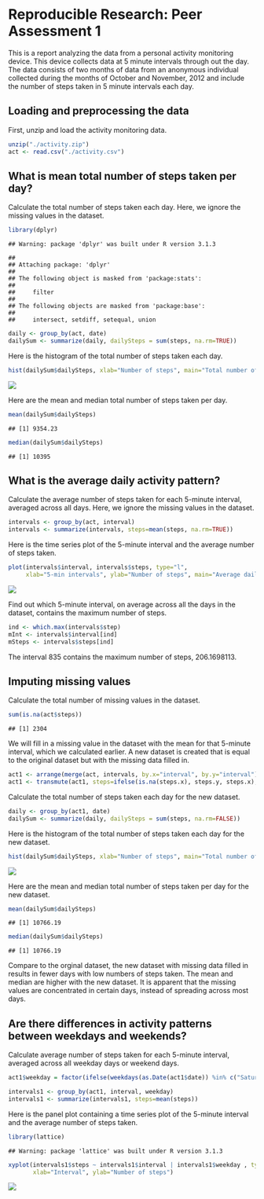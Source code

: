 # Reproducible Research: Peer Assessment 1

This is a report analyzing the data from a personal activity monitoring device. This device collects data at 5 minute intervals through out the day. The data consists of two months of data from an anonymous individual collected during the months of October and November, 2012 and include the number of steps taken in 5 minute intervals each day.




## Loading and preprocessing the data
First, unzip and load the activity monitoring data.

```r
unzip("./activity.zip")
act <- read.csv("./activity.csv")
```

## What is mean total number of steps taken per day?
Calculate the total number of steps taken each day.  Here, we ignore the missing values in the dataset.

```r
library(dplyr)
```

```
## Warning: package 'dplyr' was built under R version 3.1.3
```

```
## 
## Attaching package: 'dplyr'
## 
## The following object is masked from 'package:stats':
## 
##     filter
## 
## The following objects are masked from 'package:base':
## 
##     intersect, setdiff, setequal, union
```

```r
daily <- group_by(act, date)
dailySum <- summarize(daily, dailySteps = sum(steps, na.rm=TRUE))
```

Here is the histogram of the total number of steps taken each day.

```r
hist(dailySum$dailySteps, xlab="Number of steps", main="Total number of steps taken each day")
```

![](PA1_template_files/figure-html/dailyplot-1.png) 

Here are the mean and median total number of steps taken per day.

```r
mean(dailySum$dailySteps)
```

```
## [1] 9354.23
```

```r
median(dailySum$dailySteps)
```

```
## [1] 10395
```

## What is the average daily activity pattern?
Calculate the average number of steps taken for each 5-minute interval, averaged across all days. Here, we ignore the missing values in the dataset.

```r
intervals <- group_by(act, interval)
intervals <- summarize(intervals, steps=mean(steps, na.rm=TRUE))
```

Here is the time series plot of the 5-minute interval and the average number of steps taken.

```r
plot(intervals$interval, intervals$steps, type="l", 
     xlab="5-min intervals", ylab="Number of steps", main="Average daily activity pattern")
```

![](PA1_template_files/figure-html/intervalsplot-1.png) 

Find out which 5-minute interval, on average across all the days in the dataset, contains the maximum number of steps.

```r
ind <- which.max(intervals$step)
mInt <- intervals$interval[ind]
mSteps <- intervals$steps[ind]
```
The interval 835 contains the maximum number of steps, 206.1698113.


## Imputing missing values
Calculate the total number of missing values in the dataset.

```r
sum(is.na(act$steps))
```

```
## [1] 2304
```

We will fill in a missing value in the dataset with the mean for that 5-minute interval, which we calculated earlier.  A new dataset is created that is equal to the original dataset but with the missing data filled in.

```r
act1 <- arrange(merge(act, intervals, by.x="interval", by.y="interval"), date)
act1 <- transmute(act1, steps=ifelse(is.na(steps.x), steps.y, steps.x), date=date, interval=interval)
```

Calculate the total number of steps taken each day for the new dataset.

```r
daily <- group_by(act1, date)
dailySum <- summarize(daily, dailySteps = sum(steps, na.rm=FALSE))
```

Here is the histogram of the total number of steps taken each day for the new dataset.

```r
hist(dailySum$dailySteps, xlab="Number of steps", main="Total number of steps taken each day")
```

![](PA1_template_files/figure-html/dailyplot1-1.png) 

Here are the mean and median total number of steps taken per day for the new dataset.

```r
mean(dailySum$dailySteps)
```

```
## [1] 10766.19
```

```r
median(dailySum$dailySteps)
```

```
## [1] 10766.19
```

Compare to the orginal dataset, the new dataset with missing data filled in results in fewer days with low numbers of steps taken. The mean and median are higher with the new dataset.  It is apparent that the missing values are concentrated in certain days, instead of spreading across most days.

## Are there differences in activity patterns between weekdays and weekends?
Calculate average number of steps taken for each 5-minute interval, averaged across all weekday days or weekend days.

```r
act1$weekday = factor(ifelse(weekdays(as.Date(act1$date)) %in% c("Saturday","Sunday"), "weekend", "weekday"))

intervals1 <- group_by(act1, interval, weekday)
intervals1 <- summarize(intervals1, steps=mean(steps))
```

Here is the panel plot containing a time series plot of the 5-minute interval and the average number of steps taken.

```r
library(lattice)
```

```
## Warning: package 'lattice' was built under R version 3.1.3
```

```r
xyplot(intervals1$steps ~ intervals1$interval | intervals1$weekday , type="l", layout=c(1,2),
       xlab="Interval", ylab="Number of steps")
```

![](PA1_template_files/figure-html/weekdaysplot-1.png) 
